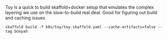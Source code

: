 Toy is a quick to build skaffold+docker setup that emulates the complex layering we use on the slow-to-build real deal. Good for figuring out build and caching issues

```
skaffold build -f k8s/toy/toy.skaffold.yaml --cache-artifacts=false --tag booyah
```